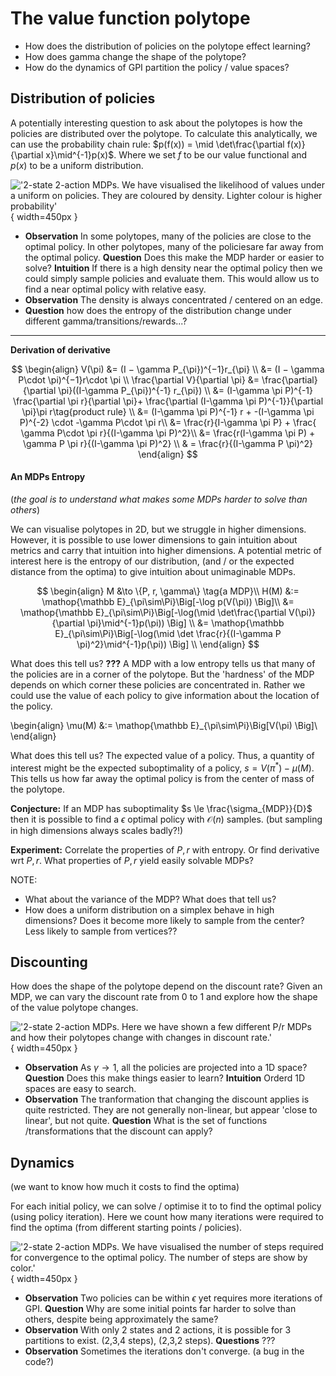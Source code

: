 # The value function polytope

- How does the distribution of policies on the polytope effect learning?
- How does gamma change the shape of the polytope?
- How do the dynamics of GPI partition the policy / value spaces?

## Distribution of policies

A potentially interesting question to ask about the polytopes is how the policies are distributed over the polytope. To calculate this analytically, we can use the probability chain rule: $p(f(x)) = \mid \det\frac{\partial f(x)}{\partial x}\mid^{-1}p(x)$. Where we set $f$ to be our value functional and $p(x)$ to be a uniform distribution.

<!-- NOTE: Only works when `n_actions == n_states`, unless we use $det|A| = \sqrt{det|A^2|}$ to estimate the `det` of a non square matrix!? -->

!['2-state 2-action MDPs. We have visualised the likelihood of values under a uniform on policies. They are coloured by density. Lighter colour is higher probability'](../pictures/figures/polytope_densities.png){ width=450px }

- __Observation__ In some polytopes, many of the policies are close to the optimal policy. In other polytopes, many of the policiesare far away from the optimal policy. __Question__ Does this make the MDP harder or easier to solve? __Intuition__ If there is a high density near the optimal policy then we could simply sample policies and evaluate them. This would allow us to find a near optimal policy with relative easy.
- __Observation__ The density is always concentrated / centered on an edge.
- __Question__ how does the entropy of the distribution change under different gamma/transitions/rewards...?

***

__Derivation of derivative__

$$
\begin{align}
V(\pi) &= (I − \gamma P_{\pi})^{−1}r_{\pi} \\
&= (I − \gamma P\cdot \pi)^{−1}r\cdot \pi \\
\frac{\partial V}{\partial \pi} &= \frac{\partial}{\partial \pi}((I-\gamma P_{\pi})^{-1} r_{\pi}) \\
&= (I-\gamma \pi P)^{-1} \frac{\partial \pi r}{\partial \pi}+   \frac{\partial (I-\gamma \pi P)^{-1}}{\partial \pi}\pi r\tag{product rule} \\
&= (I-\gamma \pi P)^{-1} r + -(I-\gamma \pi P)^{-2} \cdot -\gamma P\cdot \pi r\\
&= \frac{r}{I-\gamma \pi P} + \frac{ \gamma P\cdot \pi r}{(I-\gamma \pi P)^2}\\
&= \frac{r(I-\gamma \pi P) + \gamma P \pi r}{(I-\gamma \pi P)^2} \\
& = \frac{r}{(I-\gamma P \pi)^2}
\end{align}
$$


#### An MDPs Entropy

(_the goal is to understand what makes some MDPs harder to solve than others_)

We can visualise polytopes in 2D, but we struggle in higher dimensions. However, it is possible to use lower dimensions to gain intuition about metrics and carry that intuition into higher dimensions. A potential metric of interest here is the entropy of our distribution, (and / or  the expected distance from the optima) to give intuition about unimaginable MDPs.

$$
\begin{align}
M &\to \{P, r, \gamma\} \tag{a MDP}\\
H(M) &:= \mathop{\mathbb E}_{\pi\sim\Pi}\Big[-\log p(V(\pi)) \Big]\\
&= \mathop{\mathbb E}_{\pi\sim\Pi}\Big[-\log(\mid \det\frac{\partial V(\pi)}{\partial \pi}\mid^{-1}p(\pi)) \Big] \\
&= \mathop{\mathbb E}_{\pi\sim\Pi}\Big[-\log(\mid \det \frac{r}{(I-\gamma P \pi)^2}\mid^{-1}p(\pi)) \Big] \\
\end{align}
$$

What does this tell us? __???__ A MDP with a low entropy tells us that many of the policies are in a corner of the polytope. But the 'hardness' of the MDP depends on which corner these policies are concentrated in. Rather we could use the value of each policy to give information about the location of the policy.


\begin{align}
\mu(M) &:= \mathop{\mathbb E}_{\pi\sim\Pi}\Big[V(\pi) \Big]\\
\end{align}


What does this tell us? The expected value of a policy. Thus, a quantity of interest might be the expected suboptimality of a policy, $s = V(\pi^{* })-\mu(M)$. This tells us how far away the optimal policy is from the center of mass of the polytope.

__Conjecture:__ If an MDP has suboptimality $s \le \frac{\sigma_{MDP}}{D}$ then it is possible to find a $\epsilon$ optimal policy with $\mathcal O(n)$ samples. (but sampling in high dimensions always scales badly?!)


__Experiment:__ Correlate the properties of $P, r$ with entropy. Or find derivative wrt $P, r$. What properties of $P, r$ yield easily solvable MDPs?

NOTE:

- What about the variance of the MDP? What does that tell us?
- How does a uniform distribution on a simplex behave in high dimensions? Does it become more likely to sample from the center? Less likely to sample from vertices??

## Discounting

How does the shape of the polytope depend on the discount rate? Given an MDP, we can vary the discount rate from $0$ to $1$ and explore how the shape of the value polytope changes.

!['2-state 2-action MDPs. Here we have shown a few different P/r MDPs and how their polytopes change with changes in discount rate.'](../pictures/figures/discounts.png){ width=450px }

- __Observation__ As $\gamma \to 1$, all the policies are projected into a 1D space? __Question__ Does this make things easier to learn? __Intuition__ Orderd 1D spaces are easy to search.
- __Observation__ The tranformation that changing the discount applies is quite restricted. They are not generally non-linear, but appear 'close to linear', but not quite. __Question__ What is the set of functions /transformations that the discount can apply?

<!--
\begin{align}
V(\gamma) &= (I − \gamma P_{\pi})^{−1}r_{\pi} \\
\\
f(x + y) &= f(x)+f(y) \\
f(ax) & =af(x) \\
\\
V(\alpha \gamma) &= (I − \alpha\gamma P_{\pi})^{−1}r_{\pi} \\
&= \alpha(\alpha^{-1}I − \gamma P_{\pi})^{−1}r_{\pi} \\
\alpha V(\gamma) &\neq \\
\\
V(\alpha + \beta) &= (I − \gamma P_{\pi})^{−1}r_{\pi} \\
&= (I − (\alpha + \beta) P_{\pi})^{−1}r_{\pi} \\
&= (I − \alpha P_{\pi} - \beta P_{\pi})^{−1}r_{\pi} \\
\end{align}
 -->


<!-- NOTE

- what if we were using hyperbolic discounting instead?
- Can we think of $\gamma$ as group with representation in $GL(n)$ acting on it?! -->

## Dynamics

(we want to know how much it costs to find the optima)

For each initial policy, we can solve / optimise it to to find the optimal policy (using policy iteration). Here we count how many iterations were required to find the optima (from different starting points / policies).

<!-- Policy iteration can be summarised easily as an iteration between evaluation and updates, see below.

```
pi = init
while not converged:
  value = evaluate(pi)
  pi = greedy_update(value)
``` -->

!['2-state 2-action MDPs. We have visualised the number of steps required for convergence to the optimal policy. The number of steps are show by color.'](../pictures/figures/gpi-partitions.png){ width=450px }

- __Observation__ Two policies can be within $\epsilon$ yet requires more iterations of GPI. __Question__ Why are some initial points far harder to solve than others, despite being approximately the same?
- __Observation__ With only 2 states and 2 actions, it is possible for 3 partitions to exist. (2,3,4 steps), (2,3,2 steps). __Questions__ ???
- __Observation__ Sometimes the iterations don't converge. (a bug in the code?)

<!-- NOTES:

- What are the best ways to travel through policy space? (lines of shortest distance?!)
- How does this scale with `n_actions` or `n_states`??
- Is there a way to use an interior search to give info about the exterior? (dual methods?!)
- What if your evaluations are only $\epsilon$-accurate? How does that effect things?!? -->
